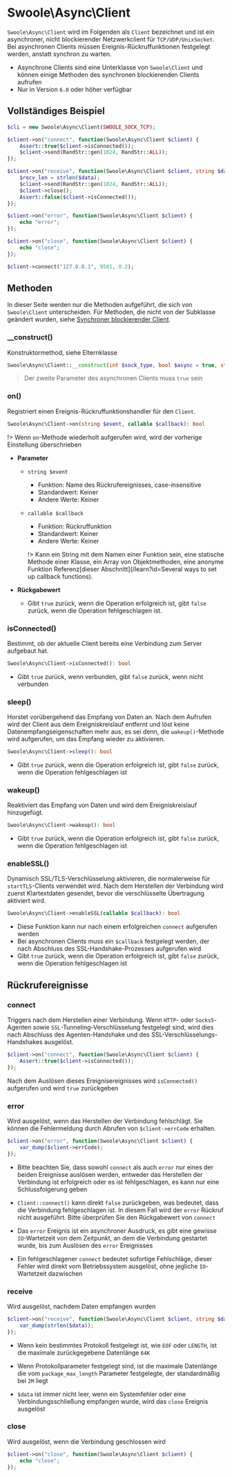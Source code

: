 # Swoole\Async\Client

`Swoole\Async\Client` wird im Folgenden als `Client` bezeichnet und ist ein asynchroner, nicht blockierender Netzwerkclient für `TCP/UDP/UnixSocket`. Bei asynchronen Clients müssen Ereignis-Rückruffunktionen festgelegt werden, anstatt synchron zu warten.



- Asynchrone Clients sind eine Unterklasse von `Swoole\Client` und können einige Methoden des synchronen blockierenden Clients aufrufen  
- Nur in Version `6.0` oder höher verfügbar



## Vollständiges Beispiel

```php
$cli = new Swoole\Async\Client(SWOOLE_SOCK_TCP);

$client->on("connect", function(Swoole\Async\Client $client) {
    Assert::true($client->isConnected());
    $client->send(RandStr::gen(1024, RandStr::ALL));
});

$client->on("receive", function(Swoole\Async\Client $client, string $data){
    $recv_len = strlen($data);
    $client->send(RandStr::gen(1024, RandStr::ALL));
    $client->close();
    Assert::false($client->isConnected());
});

$client->on("error", function(Swoole\Async\Client $client) {
    echo "error";
});

$client->on("close", function(Swoole\Async\Client $client) {
    echo "close";
});

$client->connect("127.0.0.1", 9501, 0.2);
```


## Methoden

In dieser Seite werden nur die Methoden aufgeführt, die sich von `Swoole\Client` unterscheiden. Für Methoden, die nicht von der Subklasse geändert wurden, siehe [Synchroner blockierender Client](client.md).


### __construct()

Konstruktormethod, siehe Elternklasse

```php
Swoole\Async\Client::__construct(int $sock_type, bool $async = true, string $key);
```

> Der zweite Parameter des asynchronen Clients muss `true` sein


### on()

Registriert einen Ereignis-Rückruffunktionshandler für den `Client`.

```php
Swoole\Async\Client->on(string $event, callable $callback): bool
```

!> Wenn `on`-Methode wiederholt aufgerufen wird, wird der vorherige Einstellung überschrieben

  * **Parameter**

    * `string $event`

      * Funktion: Name des Rückrufereignisses, case-insensitive
      * Standardwert: Keiner
      * Andere Werte: Keiner

    * `callable $callback`

      * Funktion: Rückruffunktion
      * Standardwert: Keiner
      * Andere Werte: Keiner

      !> Kann ein String mit dem Namen einer Funktion sein, eine statische Methode einer Klasse, ein Array von Objektmethoden, eine anonyme Funktion Referenz[dieser Abschnitt](/learn?id=Several ways to set up callback functions).
  
  * **Rückgabewert**

    * Gibt `true` zurück, wenn die Operation erfolgreich ist, gibt `false` zurück, wenn die Operation fehlgeschlagen ist.



### isConnected()
Bestimmt, ob der aktuelle Client bereits eine Verbindung zum Server aufgebaut hat.

```php
Swoole\Async\Client->isConnected(): bool
```

* Gibt `true` zurück, wenn verbunden, gibt `false` zurück, wenn nicht verbunden


### sleep()
Horstet vorübergehend das Empfang von Daten an. Nach dem Aufrufen wird der Client aus dem Ereigniskreislauf entfernt und löst keine Datenempfangseigenschaften mehr aus, es sei denn, die `wakeup()`-Methode wird aufgerufen, um das Empfang wieder zu aktivieren.

```php
Swoole\Async\Client->sleep(): bool
```

* Gibt `true` zurück, wenn die Operation erfolgreich ist, gibt `false` zurück, wenn die Operation fehlgeschlagen ist


### wakeup()
Reaktiviert das Empfang von Daten und wird dem Ereigniskreislauf hinzugefügt.

```php
Swoole\Async\Client->wakeup(): bool
```

* Gibt `true` zurück, wenn die Operation erfolgreich ist, gibt `false` zurück, wenn die Operation fehlgeschlagen ist



### enableSSL()
Dynamisch SSL/TLS-Verschlüsselung aktivieren, die normalerweise für `startTLS`-Clients verwendet wird. Nach dem Herstellen der Verbindung wird zuerst Klartextdaten gesendet, bevor die verschlüsselte Übertragung aktiviert wird.

```php
Swoole\Async\Client->enableSSL(callable $callback): bool
```

* Diese Funktion kann nur nach einem erfolgreichen `connect` aufgerufen werden
* Bei asynchronen Clients muss ein `$callback` festgelegt werden, der nach Abschluss des SSL-Handshake-Prozesses aufgerufen wird
* Gibt `true` zurück, wenn die Operation erfolgreich ist, gibt `false` zurück, wenn die Operation fehlgeschlagen ist


## Rückrufereignisse


### connect
Triggers nach dem Herstellen einer Verbindung. Wenn `HTTP`- oder `Socks5`-Agenten sowie `SSL`-Tunneling-Verschlüsselung festgelegt sind, wird dies nach Abschluss des Agenten-Handshake und des SSL-Verschlüsselungs-Handshakes ausgelöst.

```php
$client->on("connect", function(Swoole\Async\Client $client) {
    Assert::true($client->isConnected());    
});
```

Nach dem Auslösen dieses Ereignisereignisses wird `isConnected()` aufgerufen und wird `true` zurückgeben



### error 
Wird ausgelöst, wenn das Herstellen der Verbindung fehlschlägt. Sie können die Fehlermeldung durch Abrufen von `$client->errCode` erhalten.
```php
$client->on("error", function(Swoole\Async\Client $client) {
    var_dump($client->errCode);  
});
```



- Bitte beachten Sie, dass sowohl `connect` als auch `error` nur eines der beiden Ereignisse auslösen werden, entweder das Herstellen der Verbindung ist erfolgreich oder es ist fehlgeschlagen, es kann nur eine Schlussfolgerung geben

- `Client::connect()` kann direkt `false` zurückgeben, was bedeutet, dass die Verbindung fehlgeschlagen ist. In diesem Fall wird der `error` Rückruf nicht ausgeführt. Bitte überprüfen Sie den Rückgabewert von `connect`

- Das `error` Ereignis ist ein asynchroner Ausdruck, es gibt eine gewisse `IO`-Wartetzeit von dem Zeitpunkt, an dem die Verbindung gestartet wurde, bis zum Auslösen des `error` Ereignisses

- Ein fehlgeschlagener `connect` bedeutet sofortige Fehlschläge, dieser Fehler wird direkt vom Betriebssystem ausgelöst, ohne jegliche `IO`-Wartetzeit dazwischen


### receive
Wird ausgelöst, nachdem Daten empfangen wurden

```php
$client->on("receive", function(Swoole\Async\Client $client, string $data){
    var_dump(strlen($data));
});
```



- Wenn kein bestimmtes Protokoll festgelegt ist, wie `EOF` oder `LENGTH`, ist die maximale zurückgegebene Datenlänge `64K`

- Wenn Protokollparameter festgelegt sind, ist die maximale Datenlänge die vom `package_max_length` Parameter festgelegte, der standardmäßig bei `2M` liegt
- `$data` ist immer nicht leer, wenn ein Systemfehler oder eine Verbindungsschließung empfangen wurde, wird das `close` Ereignis ausgelöst

### close
Wird ausgelöst, wenn die Verbindung geschlossen wird

```php
$client->on("close", function(Swoole\Async\Client $client) {
    echo "close";
});
```
